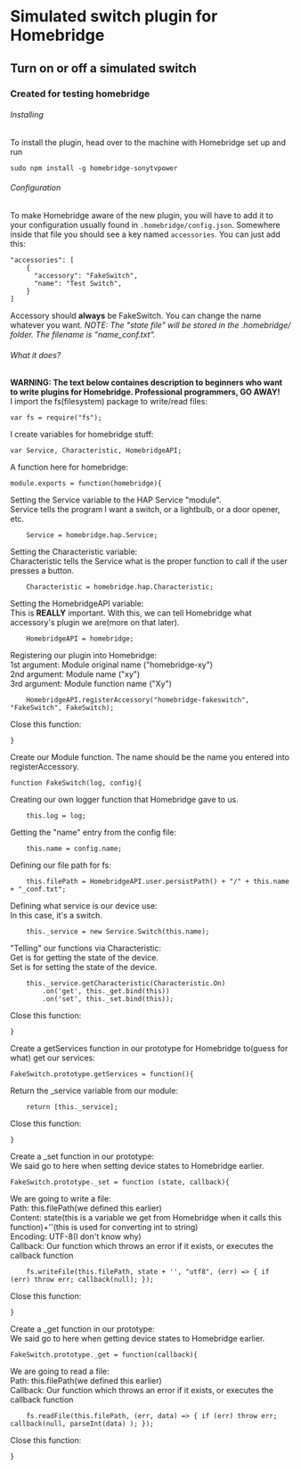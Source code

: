 # Simulated switch plugin for Homebridge
## Turn on or off a simulated switch
### Created for testing homebridge

###### Installing

To install the plugin, head over to the machine with Homebridge set up and run
```
sudo npm install -g homebridge-sonytvpower
```

###### Configuration

To make Homebridge aware of the new plugin, you will have to add it to your configuration usually found in `.homebridge/config.json`. Somewhere inside that file you should see a key named `accessories`. You can just add this:

```
"accessories": [
    {
      "accessory": "FakeSwitch",
      "name": "Test Switch",
    } 
]
```

Accessory should **always** be FakeSwitch.
You can change the name whatever you want.
*NOTE: The "state file" will be stored in the .homebridge/ folder. The filename is "name_conf.txt".*

###### What it does?
**WARNING: The text below containes description to beginners who want to write plugins for Homebridge. Professional programmers, GO AWAY!**
<br>
I import the fs(filesystem) package to write/read files:
```
var fs = require("fs");
```

I create variables for homebridge stuff:
```
var Service, Characteristic, HomebridgeAPI;
```

A function here for homebridge:
```
module.exports = function(homebridge){
```

Setting the Service variable to the HAP Service "module".<br>
Service tells the program I want a switch, or a lightbulb, or a door opener, etc.
```
    Service = homebridge.hap.Service;
```

Setting the Characteristic variable:<br>
Characteristic tells the Service what is the proper function to call if the user presses a button.
```
    Characteristic = homebridge.hap.Characteristic;
```

Setting the HomebridgeAPI variable:<br>
This is **REALLY** important. With this, we can tell Homebridge what accessory's plugin we are(more on that later).
```
    HomebridgeAPI = homebridge;
```

Registering our plugin into Homebridge:<br>
1st argument: Module original name ("homebridge-xy")<br>
2nd argument: Module name ("xy")<br>
3rd argument: Module function name ("Xy")
```
    HomebridgeAPI.registerAccessory("homebridge-fakeswitch", "FakeSwitch", FakeSwitch);
```

Close this function:
```
}
```

Create our Module function. The name should be the name you entered into registerAccessory.
```
function FakeSwitch(log, config){
```

Creating our own logger function that Homebridge gave to us.
```
    this.log = log;
```

Getting the "name" entry from the config file:
```
    this.name = config.name;
```

Defining our file path for fs:
```
    this.filePath = HomebridgeAPI.user.persistPath() + "/" + this.name + "_conf.txt";
```

Defining what service is our device use:<br>
In this case, it's a switch.
```
    this._service = new Service.Switch(this.name);
```

"Telling" our functions via Characteristic:<br>
Get is for getting the state of the device.<br>
Set is for setting the state of the device.
```
    this._service.getCharacteristic(Characteristic.On)
        .on('get', this._get.bind(this))
        .on('set', this._set.bind(this));
```

Close this function:
```
}
```

Create a getServices function in our prototype for Homebridge to(guess for what) get our services:
```
FakeSwitch.prototype.getServices = function(){
```

Return the _service variable from our module:
```
    return [this._service];
```

Close this function:
```
}
```

Create a _set function in our prototype:<br>
We said go to here when setting device states to Homebridge earlier.
```
FakeSwitch.prototype._set = function (state, callback){
```

We are going to write a file:<br>
Path: this.filePath(we defined this earlier)<br>
Content: state(this is a variable we get from Homebridge when it calls this function)+''(this is used for converting int to string)<br>
Encoding: UTF-8(I don't know why)<br>
Callback: Our function which throws an error if it exists, or executes the callback function
```
    fs.writeFile(this.filePath, state + '', "utf8", (err) => { if (err) throw err; callback(null); });
```

Close this function:
```
}
```

Create a _get function in our prototype:<br>
We said go to here when getting device states to Homebridge earlier.
```
FakeSwitch.prototype._get = function(callback){
```

We are going to read a file:<br>
Path: this.filePath(we defined this earlier)<br>
Callback: Our function which throws an error if it exists, or executes the callback function 
```
    fs.readFile(this.filePath, (err, data) => { if (err) throw err; callback(null, parseInt(data) ); });
```

Close this function:
```
}
```